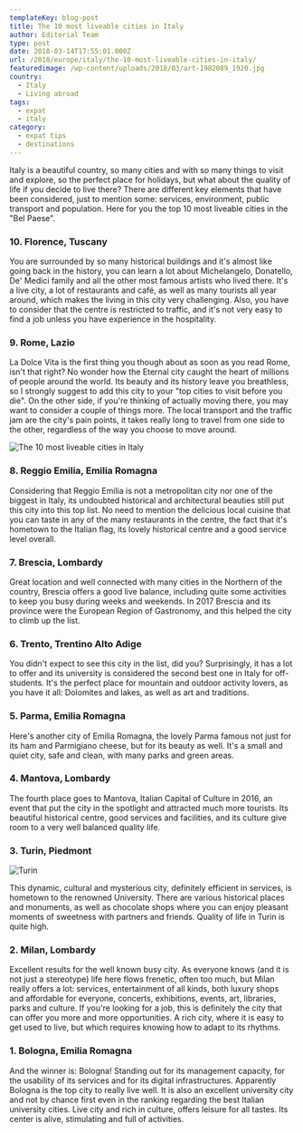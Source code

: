 ```yaml
---
templateKey: blog-post
title: The 10 most liveable cities in Italy
author: Editorial Team
type: post
date: 2018-03-14T17:55:01.000Z
url: /2018/europe/italy/the-10-most-liveable-cities-in-italy/
featuredimage: /wp-content/uploads/2018/03/art-1982089_1920.jpg
country:
  - Italy
  - Living abroad
tags:
  - expat
  - italy
category:
  - expat tips
  - destinations
---
```


Italy is a beautiful country, so many cities and with so many things to visit and explore, so the perfect place for holidays, but what about the quality of life if you decide to live there? There are different key elements that have been considered, just to mention some: services, environment, public transport and population. Here for you the top 10 most liveable cities in the "Bel Paese".

### 10. Florence, Tuscany

You are surrounded by so many historical buildings and it's almost like going back in the history, you can learn a lot about Michelangelo, Donatello, De' Medici family and all the other most famous artists who lived there. It's a live city, a lot of restaurants and café, as well as many tourists all year around, which makes the living in this city very challenging. Also, you have to consider that the centre is restricted to traffic, and it's not very easy to find a job unless you have experience in the hospitality.

### 9. Rome, Lazio

La Dolce Vita is the first thing you though about as soon as you read Rome, isn't that right? No wonder how the Eternal city caught the heart of millions of people around the world. Its beauty and its history leave you breathless, so I strongly suggest to add this city to your "top cities to visit before you die". On the other side, if you're thinking of actually moving there, you may want to consider a couple of things more. The local transport and the traffic jam are the city's pain points, it takes really long to travel from one side to the other, regardless of the way you choose to move around.

![The 10 most liveable cities in Italy](/img/uploads/2018/03/rome-1945033_1920-300x169.jpg)

### 8. Reggio Emilia, Emilia Romagna

Considering that Reggio Emilia is not a metropolitan city nor one of the biggest in Italy, its undoubted historical and architectural beauties still put this city into this top list. No need to mention the delicious local cuisine that you can taste in any of the many restaurants in the centre, the fact that it's hometown to the Italian flag, its lovely historical centre and a good service level overall.

### 7. Brescia, Lombardy

Great location and well connected with many cities in the Northern of the country, Brescia offers a good live balance, including quite some activities to keep you busy during weeks and weekends. In 2017 Brescia and its province were the European Region of Gastronomy, and this helped the city to climb up the list.

### 6. Trento, Trentino Alto Adige

You didn't expect to see this city in the list, did you? Surprisingly, it has a lot to offer and its university is considered the second best one in Italy for off-students. It's the perfect place for mountain and outdoor activity lovers, as you have it all: Dolomites and lakes, as well as art and traditions.

### 5. Parma, Emilia Romagna

Here's another city of Emilia Romagna, the lovely Parma famous not just for its ham and Parmigiano cheese, but for its beauty as well. It's a small and quiet city, safe and clean, with many parks and green areas.

### 4. Mantova, Lombardy

The fourth place goes to Mantova, Italian Capital of Culture in 2016, an event that put the city in the spotlight and attracted much more tourists. Its beautiful historical centre, good services and facilities, and its culture give room to a very well balanced quality life.

### 3. Turin, Piedmont

![Turin](/img/uploads/2018/03/piazza-vittorio-438449_1920-300x200.jpg)

This dynamic, cultural and mysterious city, definitely efficient in services, is hometown to the renowned University. There are various historical places and monuments, as well as chocolate shops where you can enjoy pleasant moments of sweetness with partners and friends. Quality of life in Turin is quite high.

### 2. Milan, Lombardy

Excellent results for the well known busy city. As everyone knows (and it is not just a stereotype) life here flows frenetic, often too much, but Milan really offers a lot: services, entertainment of all kinds, both luxury shops and affordable for everyone, concerts, exhibitions, events, art, libraries, parks and culture. If you're looking for a job, this is definitely the city that can offer you more and more opportunities. A rich city, where it is easy to get used to live, but which requires knowing how to adapt to its rhythms.

### 1. Bologna, Emilia Romagna

And the winner is: Bologna! Standing out for its management capacity, for the usability of its services and for its digital infrastructures. Apparently Bologna is the top city to really live well. It is also an excellent university city and not by chance first even in the ranking regarding the best Italian university cities. Live city and rich in culture, offers leisure for all tastes. Its center is alive, stimulating and full of activities.
